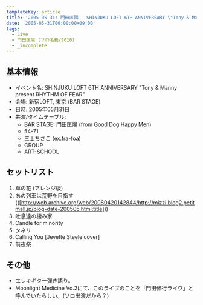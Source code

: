 ```yaml
---
templateKey: article
title: '2005-05-31: 門田匡陽 - SHINJUKU LOFT 6TH ANNIVERSARY \"Tony & Manny present RHYTHM OF FEAR\" at 新宿LOFT'
date: '2005-05-31T00:00:00+09:00'
tags:
  - Live
  - 門田匡陽 (ソロ名義/2010)
  - _incomplete
---
```

## 基本情報

* イベント名: SHINJUKU LOFT 6TH ANNIVERSARY "Tony & Manny present RHYTHM OF FEAR"
* 会場: 新宿LOFT, 東京 (BAR STAGE)
* 日時: 2005年05月31日
* 共演/タイムテーブル:
  * BAR STAGE: 門田匡陽 (from Good Dog Happy Men)
  * 54-71
  * 三上ちさこ (ex.fra-foa)
  * GROUP
  * ART-SCHOOL

## セットリスト

1. 草の花 (アレンジ版)
1. あの列車は荒野を目指す(([http://web.archive.org/web/20080420142844/http://mizzi.blog2.petitmall.jp/blog-date-200505.html:title]))
1. 吐息達の棲み家
1. Candle for minority
1. タネリ
1. Calling You [Jevette Steele cover]
1. 前夜祭

## その他

* エレキギター弾き語り。
* Moonlight Medicine Vo.2にて、このライブのことを「門田修行ライヴ」と呼んでいたらしい。(ソロ出演だから？)

